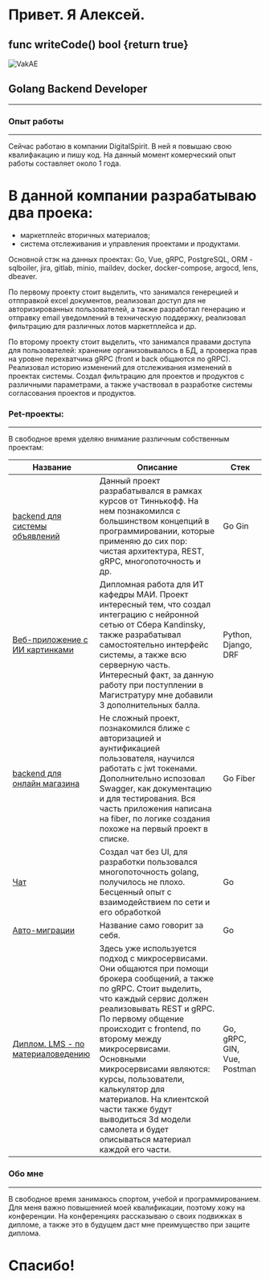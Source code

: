 # Привет. Я Алексей.

## func writeCode() bool {return true}
![VakAE](https://github.com/user-attachments/assets/bf5a49f6-cd3e-4de0-8797-dd4e96a4f079)

## Golang Backend Developer
---

### Опыт работы
---
Сейчас работаю в компании DigitalSpirit. В ней я повышаю свою квалифакацию и пишу код. На данный момент комерческий опыт работы составляет около 1 года.

# В данной компании разрабатываю два проека:
- маркетплейс вторичных материалов;
- система отслеживания и управления проектами и продуктами.

Основной стэк на данных проектах: Go, Vue, gRPC, PostgreSQL, ORM - sqlboiler, jira, gitlab, minio, maildev, docker, docker-compose, argocd, lens, dbeaver.

По первому проекту стоит выделить, что занимался генерецией и отпправкой excel документов, реализовал доступ для не авторизированных пользователей, а также разработал генерацию и отправку email уведомлений в техническую поддержку, реализовал фильтрацию для различных лотов маркетплейса и др.

По второму проекту стоит выделить, что занимался правами доступа для пользователей: хранение организовывалось в БД, а проверка прав на уровне перехватчика gRPC (front и back общаются по gRPC). Реализовал историю изменений для отслеживания изменений в проектах системы. Создал фильтрацию для проектов и продуктов с различными параметрами, а также участвовал в разработке системы согласования проектов и продуктов.

### Pet-проекты:
---

В свободное время уделяю внимание различным собственным проектам:

| Название | Описание | Стек |
|----------|----------|----------|
| [backend для системы объявлений](https://github.com/AlexeyNikitin01/go-backend-ads-service)    | Данный проект разрабатывался в рамках курсов от Тиннькофф. На нем познакомился с большинством концепций в программировании, которые применяю до сих пор: чистая архитектура, REST, gRPC, многопоточность и др. | Go  Gin |
| [Веб-приложение с ИИ картинками](https://github.com/AlexeyNikitin01/igbk)    | Дипломная работа для ИТ кафедры МАИ. Проект интересный тем, что создал интеграцию с нейронной сетью от Сбера Kandinsky, также разрабатывал самостоятельно интерфейс системы, а также всю серверную часть. Интересный факт, за данную работу при поступлении в Магистратуру мне добавили 3 дополнительных балла.   | Python, Django, DRF   |
| [backend для онлайн магазина](https://github.com/AlexeyNikitin01/back-market)    | Не сложный проект, познакомился ближе с авторизацией и аунтификацией пользователя, научился работать с jwt токенами. Дополнительно испозовал Swagger, как документацию и для тестирования. Вся часть приложения написана на fiber, по логике создания похоже на первый проект в списке.  | Go Fiber  |
|[Чат](https://github.com/AlexeyNikitin01/chat)| Создал чат без UI, для разработки пользовался многопоточность golang, получилось не плохо. Бесценный опыт с взаимодействием по сети и его обработкой| Go |
|[Авто-миграции](https://github.com/AlexeyNikitin01/autoMigrate)|Название само говорит за себя.| Go |
|[Диплом. LMS - по материаловедению](https://github.com/AlexeyNikitin01/lms)| Здесь уже используется подход с микросервисами. Они общаются при помощи брокера сообщений, а также по gRPC. Стоит выделить, что каждый сервис должен реализовывать REST и gRPC. По первому общение происходит с frontend, по второму между микросервисами. Основными микросервисами являются: курсы, пользователи, калькулятор для материалов. На клиентской части также будут выводиться 3d модели самолета и будет описываться материал каждой его части. | Go, gRPC, GIN, Vue, Postman |


### Обо мне
---
В свободное время занимаюсь спортом, учебой и программированием. Для меня важно повышенией моей квалификации, поэтому хожу на конференции. На конференциях рассказываю о своих подвижках в дипломе, а также это в будущем даст мне преимущество при защите диплома.

# Спасибо!


 
